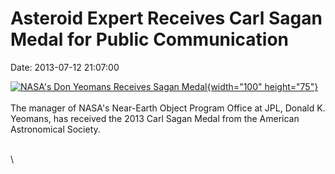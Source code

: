 Asteroid Expert Receives Carl Sagan Medal for Public Communication
==================================================================

Date: 2013-07-12 21:07:00

[![NASA\'s Don Yeomans Receives Sagan
Medal](http://www.jpl.nasa.gov/images/neo/20130712/yeomans20130712-th.jpg){width="100"
height="75"}](http://www.jpl.nasa.gov/news/news.cfm?release=2013-220&rn=news.xml&rst=3848)\
\
The manager of NASA\'s Near-Earth Object Program Office at JPL, Donald
K. Yeomans, has received the 2013 Carl Sagan Medal from the American
Astronomical Society.

\
\
